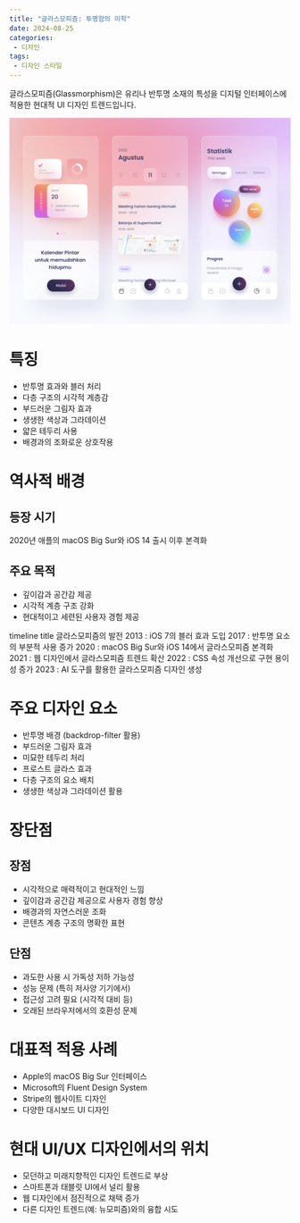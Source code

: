 ```yaml
---
title: "글라스모피즘: 투명함의 미학"
date: 2024-08-25
categories:
 - 디자인
tags:
 - 디자인 스타일
---
```


글라스모피즘(Glassmorphism)은 유리나 반투명 소재의 특성을 디지털 인터페이스에 적용한 현대적 UI 디자인 트렌드입니다.

<img src="/assets/images/designStyle/glassmorphism.png" />

# 특징

- 반투명 효과와 블러 처리
- 다층 구조의 시각적 계층감
- 부드러운 그림자 효과
- 생생한 색상과 그라데이션
- 얇은 테두리 사용
- 배경과의 조화로운 상호작용

# 역사적 배경

## 등장 시기
2020년 애플의 macOS Big Sur와 iOS 14 출시 이후 본격화

## 주요 목적
- 깊이감과 공간감 제공
- 시각적 계층 구조 강화
- 현대적이고 세련된 사용자 경험 제공

<div class="mermaid">
timeline
 title 글라스모피즘의 발전
 2013 : iOS 7의 블러 효과 도입
 2017 : 반투명 요소의 부분적 사용 증가
 2020 : macOS Big Sur와 iOS 14에서 글라스모피즘 본격화
 2021 : 웹 디자인에서 글라스모피즘 트렌드 확산
 2022 : CSS 속성 개선으로 구현 용이성 증가
 2023 : AI 도구를 활용한 글라스모피즘 디자인 생성
</div>

# 주요 디자인 요소

- 반투명 배경 (backdrop-filter 활용)
- 부드러운 그림자 효과
- 미묘한 테두리 처리
- 프로스트 글라스 효과
- 다층 구조의 요소 배치
- 생생한 색상과 그라데이션 활용

# 장단점

## 장점
- 시각적으로 매력적이고 현대적인 느낌
- 깊이감과 공간감 제공으로 사용자 경험 향상
- 배경과의 자연스러운 조화
- 콘텐츠 계층 구조의 명확한 표현

## 단점
- 과도한 사용 시 가독성 저하 가능성
- 성능 문제 (특히 저사양 기기에서)
- 접근성 고려 필요 (시각적 대비 등)
- 오래된 브라우저에서의 호환성 문제

# 대표적 적용 사례

- Apple의 macOS Big Sur 인터페이스
- Microsoft의 Fluent Design System
- Stripe의 웹사이트 디자인
- 다양한 대시보드 UI 디자인

# 현대 UI/UX 디자인에서의 위치

- 모던하고 미래지향적인 디자인 트렌드로 부상
- 스마트폰과 태블릿 UI에서 널리 활용
- 웹 디자인에서 점진적으로 채택 증가
- 다른 디자인 트렌드(예: 뉴모피즘)와의 융합 시도